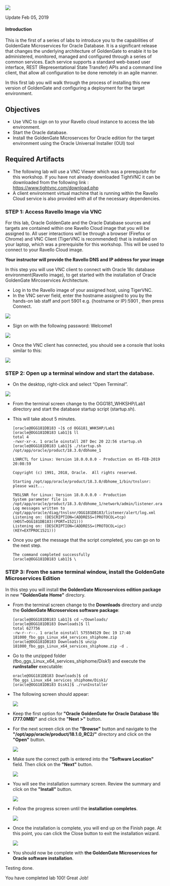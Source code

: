 ![](images/100/Lab100_image100.PNG)

Update Feb 05, 2019

#### Introduction

This is the first of a series of labs to introduce you to the capabilities of GoldenGate Microservices for Oracle Database.   It is a significant release that changes the underlying architecture of GoldenGate to enable it to be administered, monitored, managed and configured through a series of common services.   Each service supports a standard web-based user interface, REST (Representational State Transfer) APIs and a command line client, that allow all configuration to be done remotely in an agile manner. 

In this first lab you will walk through the process of installing this new version of GoldenGate and configuring a deployment for the target environment.

## Objectives

-   Use VNC to sign on to your Ravello cloud instance to access the lab environment.
-	Start the Oracle database.
-	Install the GoldenGate Microservces for Oracle edition for the target environment using the Oracle Universal Installer (OUI) tool



## Required Artifacts

-   The following lab will use a VNC Viewer which was a prerequisite for this workshop. If you have not already downloaded TightVNC it can be downloaded from the following link : https://www.tightvnc.com/download.php
-   A client environment virtual machine that is running within the Ravello Cloud service is also provided with all of the necessary dependencies.


### **STEP 1**: Access Ravello Image via VNC

For this lab, Oracle GoldenGate and the Oracle Database sources and targets are contained within one Ravello Cloud image that you will be assigned to. All user interactions will be through a browser (Firefox or Chrome) and VNC Client (TigerVNC is recommended) that is installed on your laptop, which was a prerequisite for this workshop. This will be used to connect to your Ravello Cloud image.

**Your instructor will provide the Ravello DNS and IP address for your image**

In this step you will use VNC client to connect with Oracle 18c database environment(Ravello image), to get started with the installation of Oracle GoldenGate Mircoservices Architecture.

-	Log in to the Ravello image of your assigned host, using TigerVNC.
-	In the VNC server field, enter the hostname assigned to you by the hands-on lab staff and port 5901 e.g. {hostname or IP}:5901 , then press Connect.

![](images/100/vnc_login.PNG)

-	Sign on with the following password: Welcome1

![](images/100/vnc_password.PNG)

-	Once the VNC client has connected, you should see a console that looks similar to this:

![](images/100/vnc_screen.PNG)

### **STEP 2**: Open up a terminal window and start the database.

-	On the desktop, right-click and select “Open Terminal”.

![](images/100/open_terminal.PNG)

-	From the terminal screen change to the OGG181_WHKSHP/Lab1 directory and start the database startup script (startup.sh).
-	This will take about 5 minutes.

		[oracle@OGG181DB183 ~]$ cd OGG181_WHKSHP/Lab1
		[oracle@OGG181DB183 Lab1]$ ll
		total 4
		-rwxr-xr-x. 1 oracle oinstall 207 Dec 20 22:56 startup.sh
		[oracle@OGG181DB183 Lab1]$ ./startup.sh 
		/opt/app/oracle/product/18.3.0/dbhome_1

		LSNRCTL for Linux: Version 18.0.0.0.0 - Production on 05-FEB-2019 20:08:59

		Copyright (c) 1991, 2018, Oracle.  All rights reserved.

		Starting /opt/app/oracle/product/18.3.0/dbhome_1/bin/tnslsnr: please wait...

		TNSLSNR for Linux: Version 18.0.0.0.0 - Production
		System parameter file is /opt/app/oracle/product/18.3.0/dbhome_1/network/admin/listener.ora
		Log messages written to /opt/app/oracle/diag/tnslsnr/OGG181DB183/listener/alert/log.xml
		Listening on: (DESCRIPTION=(ADDRESS=(PROTOCOL=tcp)(HOST=OGG181DB183)(PORT=1521)))
		Listening on: (DESCRIPTION=(ADDRESS=(PROTOCOL=ipc)(KEY=EXTPROC1521)))

-	Once you get the message that the script completed, you can go on to the next step.

		The command completed successfully
		[oracle@OGG181DB183 Lab1]$ \

### **STEP 3**: From the same terminal window, install the GoldenGate Microservices Edition

In this step you will install **the GoldenGate Microservices edition package** in new **"GoldenGate Home"** directory.

-	From the terminal screen change to the **Downloads** directory and unzip the **GoldenGate Microservices software package**:
 
		[oracle@OGG181DB183 Lab1]$ cd ~/Downloads/
		[oracle@OGG181DB183 Downloads]$ ll
		total 627756
		-rw-r--r--. 1 oracle oinstall 575594529 Dec 19 17:40 181000_fbo_ggs_Linux_x64_services_shiphome.zip
		[oracle@OGG181DB183 Downloads]$ unzip 181000_fbo_ggs_Linux_x64_services_shiphome.zip -d .

-	Go to the unzipped folder (fbo_ggs_Linux_x64_services_shiphome/Disk1) and execute the **runInstaller** executable:

		oracle@OGG181DB183 Downloads]$ cd fbo_ggs_Linux_x64_services_shiphome/Disk1/
		[oracle@OGG181DB183 Disk1]$ ./runInstaller 

- The following screen should appear:

	![](images/100/2.PNG)

- Keep the first option for **"Oracle GoldenGate for Oracle Database 18c (777.0MB)"** and click the **"Next >"** button.

- For the next screen click on the **"Browse"** button and navigate to the 
**"/opt/app/oracle/product/18.1.0_RC2/"** directory and click on the **"Open"** button.  
    
	![](images/100/7.PNG)

- Make sure the correct path is entered into the **"Software Location"** field.  Then click on the **"Next"** button.

    ![](images/100/3.PNG)

- You will see the installation summary screen.   Review the summary and click on the **"Install"** button.

    ![](images/100/4.PNG)

- Follow the progress screen until the **installation completes**.

   ![](images/100/5.JPG)

- Once the installation is complete, you will end up on the Finish page. At this point, you
can click the Close button to exit the installation wizard.

	![](images/100/6.JPG)
	

- You should now be complete with **the GoldenGate Microservices for Oracle software installation**.

Testing done.

You have completed lab 100! Great Job!

